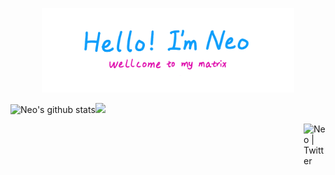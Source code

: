 <p align="center"><img width="80%" src="./assets/welcome-header.png" /></p>

<img aligin="" height="137px" src="https://github-readme-stats.vercel.app/api?username=NeoHvZ&hide_title=true&hide_border=true&show_icons=true&bg_color=9BFC8E,99F797,98EFA7,96E5BD,93DCCD,91D3E0,8FC9F2,8EC5FC&theme=graywhite&include_all_commits=true&count_private=true" alt="Neo's github stats" /><img aligin="" height="137px" src="https://github-readme-stats.vercel.app/api/top-langs/?username=NeoHvZ&layout=compact&theme=graywhite&bg_color=8EC5FC,A1C4FC,AAC4FB,B3C4FC,BEC4FC,C6C4FC,CDC4FC,E0C3FC&hide_border=true" />

<a href="https://twitter.com/hv_z00">
  <img align="right" alt="Neo | Twitter" width="35px" src="https://raw.githubusercontent.com/anuraghazra/anuraghazra/master/assets/twitter.svg" />
</a>

